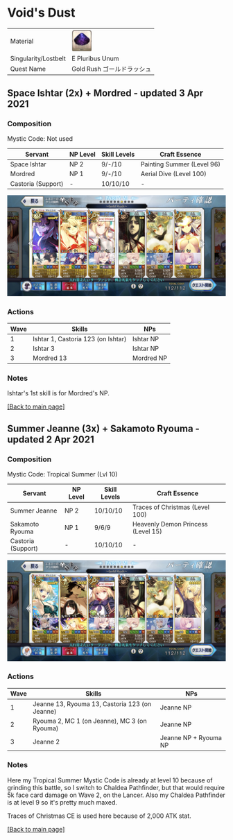 # Void's Dust

<table>
	<tr>
		<td>Material</td>
		<td>
			<img src="../icons/Void's Dust.png" height="50px"/>
		</td>
	</tr>
	<tr>
		<td>Singularity/Lostbelt</td>
		<td>E Pluribus Unum</td>
	</tr>
	<tr>
		<td>Quest Name</td>
		<td>Gold Rush ゴールドラッシュ</td>
	</tr>
</table>


## Space Ishtar (2x) + Mordred - updated 3 Apr 2021

### Composition

Mystic Code: Not used

| Servant            | NP Level | Skill Levels | Craft Essence              |
| ------------------ | -------- | ------------ | -------------------------- |
| Space Ishtar       | NP 2     | 9/-/10       | Painting Summer (Level 96) |
| Mordred            | NP 1     | 9/-/10       | Aerial Dive (Level 100)    |
| Castoria (Support) | -        | 10/10/10     | -                          |

<img src="../comps/gold rush (space ishtar).jpeg"/>

### Actions

| Wave | Skills                             | NPs        |
| ---- | ---------------------------------- | ---------- |
| 1    | Ishtar 1, Castoria 123 (on Ishtar) | Ishtar NP  |
| 2    | Ishtar 3                           | Ishtar NP  |
| 3    | Mordred 13                         | Mordred NP |

### Notes

Ishtar's 1st skill is for Mordred's NP.

[[Back to main page]](../main.md)




## Summer Jeanne (3x) + Sakamoto Ryouma - updated 2 Apr 2021

### Composition

Mystic Code: Tropical Summer (Lvl 10)

| Servant            | NP Level | Skill Levels | Craft Essence                      |
| ------------------ | -------- | ------------ | ---------------------------------- |
| Summer Jeanne      | NP 2     | 10/10/10     | Traces of Christmas (Level 100)    |
| Sakamoto Ryouma    | NP 1     | 9/6/9        | Heavenly Demon Princess (Level 15) |
| Castoria (Support) | -        | 10/10/10     | -                                  |

<img src="../comps/gold rush.jpeg"/>

### Actions

| Wave | Skills                                         | NPs                   |
| ---- | ---------------------------------------------- | --------------------- |
| 1    | Jeanne 13, Ryouma 13, Castoria 123 (on Jeanne) | Jeanne NP             |
| 2    | Ryouma 2, MC 1 (on Jeanne), MC 3 (on Ryouma)   | Jeanne NP             |
| 3    | Jeanne 2                                       | Jeanne NP + Ryouma NP |

### Notes

Here my Tropical Summer Mystic Code is already at level 10 because of grinding this battle, so I switch to Chaldea Pathfinder, but that would require 5k face card damage on Wave 2, on the Lancer. Also my Chaldea Pathfinder is at level 9 so it's pretty much maxed.

Traces of Christmas CE is used here because of 2,000 ATK stat.

[[Back to main page]](../main.md)